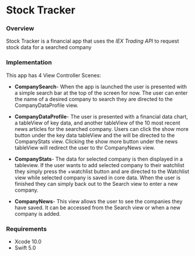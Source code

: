 # Stock Tracker

### Overview

Stock Tracker is a financial app that uses the _IEX Trading API_ to request stock data for a searched company

### Implementation

This app has 4 View Controller Scenes:

* __CompanySearch__- When the app is launched the user is presented with a simple search bar at the top of the screen for now. The user can enter the name of a desired company to search they are directed to the CompanyDataProfile view. 

* __CompanyDataProfile__- The user is presented with a financial data chart, a tableView of key data, and another tableView of the 10 most recent news articles for the searched company. Users can click the show more button under the key data tableView and the will be directed to the CompanyStats view. Clicking the show more button under the news tableView will redirect the user to thr CompanyNews view.

* __CompanyStats__- The data for selected company is then displayed in a tableview. If the user wants to add selected company to their watchlist they simply press the +watchlist button and are directed to the Watchlist view while selected company is saved in core data. When the user is finished they can simply back out to the Search view to enter a new company.

* __CompanyNews__- This view allows the user to see the companies they have saved. It can be accessed from the Search view or when a new company is added.




### Requirements
* Xcode 10.0
* Swift 5.0
